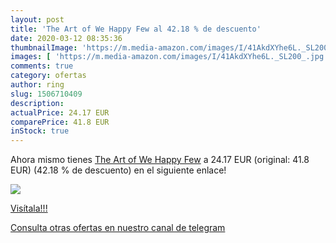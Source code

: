 ```yaml
---
layout: post
title: 'The Art of We Happy Few al 42.18 % de descuento'
date: 2020-03-12 08:35:36
thumbnailImage: 'https://m.media-amazon.com/images/I/41AkdXYhe6L._SL200_.jpg'
images: [ 'https://m.media-amazon.com/images/I/41AkdXYhe6L._SL200_.jpg' ]
comments: true
category: ofertas
author: ring
slug: 1506710409
description:
actualPrice: 24.17 EUR
comparePrice: 41.8 EUR
inStock: true
---
```


Ahora mismo tienes [The Art of We Happy Few](https://www.amazon.es/dp/1506710409/?tag=redken-21) a 24.17 EUR (original: 41.8 EUR) (42.18 %  de descuento) en el siguiente enlace!

[![](https://m.media-amazon.com/images/I/41AkdXYhe6L._SL200_.jpg)](https://www.amazon.es/dp/1506710409/?tag=redken-21)

[Visítala!!!](https://www.amazon.es/dp/1506710409/?tag=redken-21)

[Consulta otras ofertas en nuestro canal de telegram](https://t.me/s/ofertas25)
